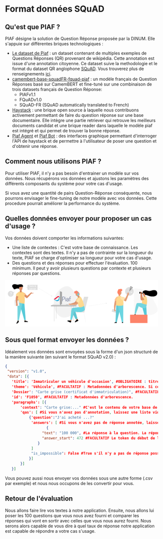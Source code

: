 # Format données SQuAD

## Qu'est que PIAF ? 
PIAF désigne la solution de Question Réponse proposée par la DINUM. Elle s'appuie sur différentes briques technologiques : 

* [Le dataset de Piaf](https://www.data.gouv.fr/fr/datasets/piaf-le-dataset-francophone-de-questions-reponses/) : un dataset contenant de multiples exemples de Questions Réponses (QR) provenant de wikipédia. Cette annotation est issue d'une annotation citoyenne. Ce dataset suive la methodologie et le format du dataset QR anglophone [SQuAD](https://rajpurkar.github.io/SQuAD-explorer/). Vous trouverez plus de renseignements [ici](https://piaf.etalab.studio/).
* [camembert-base-squadFR-fquad-piaf](https://huggingface.co/etalab-ia/camembert-base-squadFR-fquad-piaf) : un modèle français de Question Réponses basé sur CamemBERT et fine-tuné sur une combinaison de trois datasets français de Question Réponse:
    * PIAFv1.1
    * FQuADv1.0
    * SQuAD-FR (SQuAD automatically translated to French)
* [Haystack](https://github.com/deepset-ai/haystack) : une brique open source à laquelle nous contribuons activement permettant de faire du question réponse sur une base documentaire. Elle intègre une partie retriever qui retrouve les meilleurs documents candidat et une brique reader dans laquelle le modèle piaf est intégré et qui permet de trouver la bonne réponse. 
* [Piaf Agent](https://piaf.datascience.etalab.studio/piafagent/) et [Piaf Bot](https://piafbot.chatbot.fabnum.fr/) : des interfaces graphique permettant d'interroger l'API de haystack et de permettre à l'utilisateur de poser une question et d'obtenir une réponse. 

## Comment nous utilisons PIAF ? 
Pour utiliser PIAF, il n'y a pas besoin d'entrainer un modèle sur vos données. Nous récupérons vos données et ajustons les paramètres des différents composants du système pour votre cas d'usage. 

Si vous avez une quantité de pairs Question-Réponse conséquente, nous pourrons envisager le fine-tuning de notre modèle avec vos données. Cette procedure pourrait améliorer la performance du système.

## Quelles données envoyer pour proposer un cas d'usage ? 
Vos données doivent comporter les informations suivantes: 
- Une liste de contextes : C'est votre base de connaissance. Les contextes sont des textes. Il n'y a pas de contrainte sur la longueur du texte, PIAF se charge d'optimiser sa longueur pour votre cas d'usage.  
- Des questions et des réponses pour effectuer l'évaluation. 100 minimum. Il peut y avoir plusieurs questions par contexte et plusieurs réponses par questions.  

![schema](../../assets/piaf/work_with_piaf_onboarding.png)

## Sous quel format envoyer les données ? 
 Idéalement vos données sont envoyées sous la forme d'un json structuré de la manière suivante (en suivant le format SQuAD v2.0) :
 ```json
 {
  "version": "v1.0",
  "data": [{
    'title': 'Immatriculer un véhicule d'occasion', #OBLIGATOIRE : titre de votre chapitre (un chapitre peut contenir plusieurs contextes)
    'theme': 'Véhicule', #FACULTATIF : Metadonnées d'arborescence. Si ces données sont disponibles, elles peuvent améliorer les performances de PIAF en permettant à l'utilisateur de restreindre le champ de sa demande 
    'Dossier': "Carte grise (certificat d'immatriculation)", #FACULTATIF : Metadonnées d'arborescence. #FACULTATIF : Metadonnées d'arborescence.
    'id': 'F1050', #FACULTATIF : Metadonnées d'arborescence.
    'paragraphs': [{
        'context': "Carte grise:..." #C'est le contenu de votre base de connaissance 
        'qas': [ #Si vous n'avez pas d'annotation, laissez une liste vide
            {'question':"J'ai acheté ...?"
             'answers': [ #Si vous n'avez pas de réponse annotée, laissez une liste vide
                    {
                  "text": "100 000", #La réponse à la question. La réponse se trouve dans le context. C'est un ensemble de mots continu 
                  "answer_start": 472 #FACULTATIF Le token du début de la réponse. 
                }
             ]
             "is_impossible": False #True s'il n'y a pas de réponse possible, ou pas de réponse annoté. False dans les autres cas. 
            }]
        }]
    }]
 ```
 
Vous pouvez aussi nous envoyer vos données sous une autre forme (.csv par exemple) et nous nous occupons de les convertir pour vous. 

## Retour de l'évaluation
Nous allons faire lire vos textes à notre application. Ensuite, nous allons lui poser les 100 questions que vous nous avez fourni et comparer les réponses qui vont en sortir avec celles que vous nous aurez fourni. Nous serons alors capable de vous dire à quel taux de réponse notre application est capable de répondre a votre cas s'usage.
